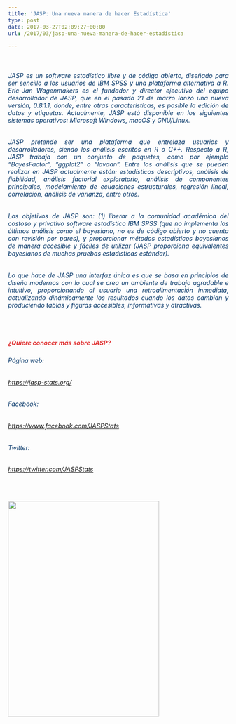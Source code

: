 ```yaml
---
title: 'JASP: Una nueva manera de hacer Estadística'
type: post
date: 2017-03-27T02:09:27+00:00
url: /2017/03/jasp-una-nueva-manera-de-hacer-estadistica

---
```

&nbsp;

<h6 style="text-align: justify;">
  <span style="color: #003366;">JASP es un software estadístico libre y de código abierto, diseñado para ser sencillo a los usuarios de IBM SPSS y una plataforma alternativa a R. Eric-Jan Wagenmakers es el fundador y director ejecutivo del equipo desarrollador de JASP, que en el pasado 21 de marzo lanzó una nueva versión, 0.8.1.1, donde, entre otras características, es posible la edición de datos y etiquetas. Actualmente, JASP está disponible en los siguientes sistemas operativos: Microsoft Windows, macOS y GNU/Linux.</span>
</h6>

<h6 style="text-align: justify;">
  <span style="color: #003366;">JASP pretende ser una plataforma que entrelaza usuarios y desarrolladores, siendo los análisis escritos en R o C++. Respecto a R, JASP trabaja con un conjunto de paquetes, como por ejemplo “BayesFactor”, “ggplot2” o “lavaan”. Entre los análisis que se pueden realizar en JASP actualmente están: estadísticos descriptivos, análisis de fiabilidad, análisis factorial exploratorio, análisis de componentes principales, modelamiento de ecuaciones estructurales, regresión lineal, correlación, análisis de varianza, entre otros.</span>
</h6>

<h6 style="text-align: justify;">
  <span style="color: #003366;">Los objetivos de JASP son: (1) liberar a la comunidad académica del costoso y privativo software estadístico IBM SPSS (que no implementa los últimos análisis como el bayesiano, no es de código abierto y no cuenta con revisión por pares), y proporcionar métodos estadísticos bayesianos de manera accesible y fáciles de utilizar (JASP proporciona equivalentes bayesianos de muchas pruebas estadísticas estándar).</span>
</h6>

<h6 style="text-align: justify;">
  <span style="color: #003366;">Lo que hace de JASP una interfaz única es que se basa en principios de diseño modernos con lo cual se crea un ambiente de trabajo agradable e intuitivo, proporcionando al usuario una retroalimentación inmediata, actualizando dinámicamente los resultados cuando los datos cambian y produciendo tablas y figuras accesibles, informativas y atractivas.</span>
</h6>

&nbsp;

<h5 style="text-align: justify;">
  <span style="color: #e03434;">¿Quiere conocer más sobre JASP?</span>
</h5>

<h6 style="text-align: justify;">
  <span style="color: #003366;">Página web:</span>
</h6>

###### <span style="color: #003434;"><a style="color: #003434;" href="https://jasp-stats.org/">https://jasp-stats.org/</a></span>

<h6 style="text-align: justify;">
  <span style="color: #003366;">Facebook:</span>
</h6>

###### <span style="color: #003434;"><a style="color: #003434;" href="https://www.facebook.com/JASPStats">https://www.facebook.com/JASPStats</a></span>

<h6 style="text-align: justify;">
  <span style="color: #003366;">Twitter:</span>
</h6>

###### <span style="color: #003434;"><a style="color: #003434;" href="https://twitter.com/JASPStats">https://twitter.com/JASPStats</a></span>

&nbsp;

<img class="aligncenter wp-image-146" src="http://grupoamp.tk/wp-content/uploads/2017/03/2017-03-26-3-211x300.png" alt="" width="345" height="491" />